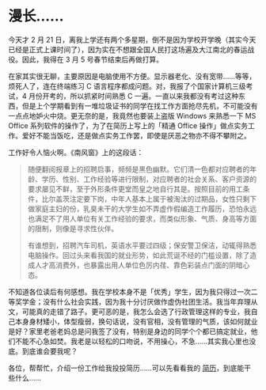 # 漫长……

今天才 2 月 21 日，离我上学还有两个多星期，倒不是因为学校开学晚（其实今天已经是正式上课时间了），因为实在不想跟全国人民打这场遍及大江南北的春运战役。因此，我得在 3 月 5 号春节结束后再做打算。

在家其实很无聊，主要原因是电脑使用不方便。显示器老化、没有宽带……等等，烦死人了，连在终端练习 C 语言程序都成问题。对，我报了个国家计算机三级考试，4 月份开考的，所以抓紧时间熟悉 C 一遍。一直以来我都没有考过这种东西，但是上个学期看到有一堆垃圾证书的同学在找工作方面抢尽先机，不可能没有一点点地妒火中烧。更无奈的是，我竟然也要装上盗版 Windows 来熟悉一下 MS Office 系列软件的操作了，为了在简历上写上的「精通 Office 操作」做点实务工作。爱好不能当饭吃，还是做点实务工作罢，即使是厌恶之物亦不得不攀附之。

工作好令人恼火啊。《南风窗》上的这段话：

> 随便翻阅报章上的招聘启事，频频是黑色幽默。它们清一色都对应聘者的年龄、学历、性别、工作经验等进行限制，对应聘者的社会关系、客户资源的要求屡见不鲜，至于外形条件更堂而皇之地自行其是。按照目前的用工条件，比尔盖茨注定要下岗，中年人基本上属于被淘汰的过期品，女性只剩下做家庭主妇的份，乳臭未干的大学生如不弄虚作假编造工作履历，恐怕永远也满足不了用人单位有关工作经验的要求，而类似形象、气质、身高等方面的限制，则像是寻求性伙伴。
>
> 有谁想到，招聘汽车司机，英语水平要过四级；保安警卫保洁，动辄得熟悉电脑操作。回过头来看我国的就业形势，如此荒诞不经的门槛设置，除了造成人才高消费外，也暴露出用人单位色厉内荏、靠色彩装点门面的阴暗心态。

不知道各位读后有何感想。我在学校本身不是「优秀」学生，因为我只得过一次二等奖学金；没有什么社会实践，因为我十分讨厌做作虚伪社团生活。我当年弃理从文，可能真的走错了路子。更可恶的是，我怎么会选了行政管理这样的专业，我自己本身身材矮小，体型瘦弱，换句话说，没有官相，没有管理的气质，该如何就业是好？家里老爸老妈总是问我签了没有，特别是身边的同学个个都已搞定就业，他们不能不心急如焚。我老是以轻松的口吻说，不用操心，不急……其实我心里也没底。到底谁会要我呢？

各位，帮帮忙，介绍一份工作给我投投简历……可以先看看我的 [简历][0]，到底能干些什么……

[0]: /resume/
